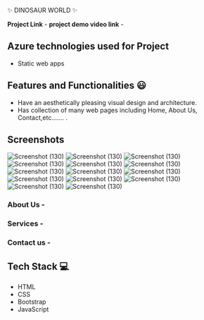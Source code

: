   ✨ DINOSAUR WORLD ✨

**Project Link** -
**project demo video link** - 

## Azure technologies used for Project

- Static web apps

## Features and Functionalities 😃

- Have an aesthetically pleasing visual design and architecture.
- Has collection of many web pages including Home, About Us, Contact,etc....... .

## Screenshots

![Screenshot (130)](https://user-images.githubusercontent.com/112065495/204810412-fddc72d4-7ae1-4673-99ab-b1e157eb7ee7.png)
![Screenshot (130)](https://user-images.githubusercontent.com/112065495/204810415-7a7a775e-5bf1-4e2f-a435-72ac503d97f8.png)
![Screenshot (130)](https://user-images.githubusercontent.com/112065495/204810404-f63beb93-2db3-4bda-8f28-956709338b5f.png)
![Screenshot (130)](https://user-images.githubusercontent.com/112065495/204810411-91cb05dc-e96e-4307-bc27-97f6d00616e0.png)
![Screenshot (130)](https://user-images.githubusercontent.com/112065495/204810408-391f1aac-0432-4b43-8060-382b78e788bf.png)
![Screenshot (130)](https://user-images.githubusercontent.com/112065495/204810472-83f0c4fd-46d3-4a74-ad06-7cc7f4ada950.png)
![Screenshot (130)](https://user-images.githubusercontent.com/112065495/204810567-4c7e9ab3-c3e7-4a85-b1ba-b3b2682d6d67.png)
![Screenshot (130)](https://user-images.githubusercontent.com/112065495/204810468-feb475b5-5d50-4558-a962-80a8acf231d2.png)
![Screenshot (130)](https://user-images.githubusercontent.com/112065495/204810483-6a5a448f-87d7-4ae1-a6b9-c0a53655727d.png)
![Screenshot (130)](https://user-images.githubusercontent.com/112065495/204810480-044342b5-785e-4958-94c4-a4854603747c.png)
![Screenshot (130)](https://user-images.githubusercontent.com/112065495/204810475-54095dd8-a58d-4f8d-b42f-aebc561cc5a8.png)
![Screenshot (130)](https://user-images.githubusercontent.com/112065495/204810410-d8add5d4-4a2c-479f-a1ff-21fb3238494c.png)
![Screenshot (130)](https://user-images.githubusercontent.com/112065495/204810467-673fa9ce-7b65-4ab9-803a-0a1f94c58f22.png)
![Screenshot (130)](https://user-images.githubusercontent.com/112065495/204810478-7b4b96bc-b935-449f-8e85-9ae63a2ddcf6.png)



   

### About Us -



### Services -



### Contact us -

  
  
  
  

## Tech Stack 💻
- HTML
- CSS
- Bootstrap
- JavaScript
